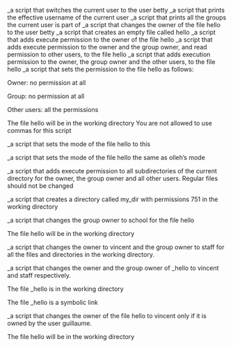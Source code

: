 _a script that switches the current user to the user betty
_a script that prints the effective username of the current user
_a script that prints all the groups the current user is part of
_a script that changes the owner of the file hello to the user betty
_a script that creates an empty file called hello
_a script that adds execute permission to the owner of the file hello
_a script that adds execute permission to the owner and the group owner, and read permission to other users, to the file hello
_a script that adds execution permission to the owner, the group owner and the other users, to the file hello
_a script that sets the permission to the file hello as follows:
 


Owner: no permission at all

Group: no permission at all

Other users: all the permissions

The file hello will be in the working directory You are not allowed to use commas for this script


_a script that sets the mode of the file hello to this

_a script that sets the mode of the file hello the same as olleh’s mode

_a script that adds execute permission to all subdirectories of the current directory for the owner, the group owner and all other users. Regular files should not be changed

_a script that creates a directory called my_dir with permissions 751 in the working directory

_a script that changes the group owner to school for the file hello



The file hello will be in the working directory

_a script that changes the owner to vincent and the group owner to staff for all the files and directories in the working directory.

_a script that changes the owner and the group owner of _hello to vincent and staff respectively.



The file _hello is in the working directory

The file _hello is a symbolic link

_a script that changes the owner of the file hello to vincent only if it is owned by the user guillaume.



The file hello will be in the working directory

